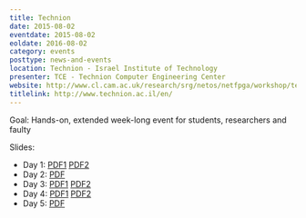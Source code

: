 ```yaml
---
title: Technion
date: 2015-08-02
eventdate: 2015-08-02
eoldate: 2016-08-02
category: events
posttype: news-and-events
location: Technion - Israel Institute of Technology
presenter: TCE - Technion Computer Engineering Center
website: http://www.cl.cam.ac.uk/research/srg/netos/netfpga/workshop/technion-august-2015/
titlelink: http://www.technion.ac.il/en/
---
```


Goal: Hands-on, extended week-long event for students, researchers and faulty

Slides:
- Day 1: [PDF1](https://drive.google.com/open?id=0B2ymRoiETCHKd1lWcVpjclhaRXc) [PDF2](https://drive.google.com/open?id=0B2ymRoiETCHKMFpIakNXSndVMFk)
- Day 2: [PDF](https://drive.google.com/open?id=0B2ymRoiETCHKbDVqNk9QNUJUYVU)
- Day 3: [PDF1](https://drive.google.com/open?id=0B2ymRoiETCHKNE1IdGlYdUdyN1k) [PDF2](https://drive.google.com/open?id=0B2ymRoiETCHKcUthSG5hQWZST1U)
- Day 4: [PDF1](https://drive.google.com/open?id=0B2ymRoiETCHKS0luNXBwQVlsSUE) [PDF2](https://drive.google.com/open?id=0B2ymRoiETCHKVUFoVF91N1F3dWc)
- Day 5: [PDF](https://drive.google.com/open?id=0B2ymRoiETCHKWW1ySVdpVVA5ajQ)
